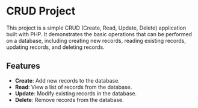 # CRUD Project

This project is a simple CRUD (Create, Read, Update, Delete) application built with PHP. It demonstrates the basic operations that can be performed on a database, including creating new records, reading existing records, updating records, and deleting records.

## Features

- **Create**: Add new records to the database.
- **Read**: View a list of records from the database.
- **Update**: Modify existing records in the database.
- **Delete**: Remove records from the database.